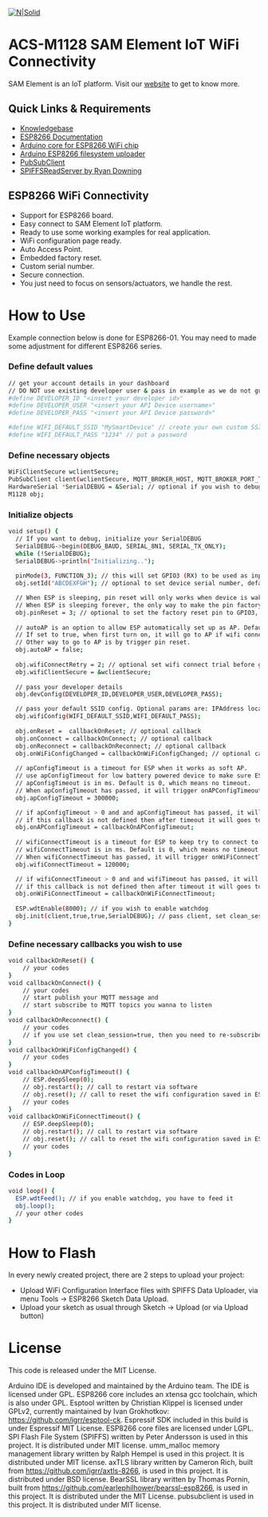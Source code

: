 [![N|Solid](https://www.samelement.com/img/logo/logo-final-100x100.png)](https://www.samelement.com/img/logo/logo-final-100x100.png)
# ACS-M1128 SAM Element IoT WiFi Connectivity

SAM Element is an IoT platform. Visit our [website](https://www.samelement.com) to get to know more.

## Quick Links & Requirements
  - [Knowledgebase](https://ask.samelement.com)
  - [ESP8266 Documentation](https://arduino-esp8266.readthedocs.io/en/latest/index.html)
  - [Arduino core for ESP8266 WiFi chip](https://github.com/esp8266/Arduino)
  - [Arduino ESP8266 filesystem uploader](https://github.com/esp8266/arduino-esp8266fs-plugin)
  - [PubSubClient](https://github.com/Imroy/pubsubclient)
  - [SPIFFSReadServer by Ryan Downing](https://github.com/r-downing/SPIFFSReadServer)

## ESP8266 WiFi Connectivity
  - Support for ESP8266 board.
  - Easy connect to SAM Element IoT platform.
  - Ready to use some working examples for real application.
  - WiFi configuration page ready.
  - Auto Access Point.
  - Embedded factory reset.
  - Custom serial number.
  - Secure connection.
  - You just need to focus on sensors/actuators, we handle the rest.

# How to Use

Example connection below is done for ESP8266-01. You may need to made some adjustment for different ESP8266 series.
### Define default values
```sh
// get your account details in your dashboard
// DO NOT use existing developer user & pass in example as we do not guarantee it will work and for how long.
#define DEVELOPER_ID "<insert your developer id>" 
#define DEVELOPER_USER "<insert your API Device username>"
#define DEVELOPER_PASS "<insert your API Device password>"

#define WIFI_DEFAULT_SSID "MySmartDevice" // create your own custom SSID
#define WIFI_DEFAULT_PASS "1234" // put a password
```

### Define necessary objects
```sh
WiFiClientSecure wclientSecure;
PubSubClient client(wclientSecure, MQTT_BROKER_HOST, MQTT_BROKER_PORT_TLS);
HardwareSerial *SerialDEBUG = &Serial; // optional if you wish to debug
M1128 obj;
```

### Initialize objects
```sh
void setup() {
  // If you want to debug, initialize your SerialDEBUG
  SerialDEBUG->begin(DEBUG_BAUD, SERIAL_8N1, SERIAL_TX_ONLY);
  while (!SerialDEBUG);
  SerialDEBUG->println("Initializing..");
  
  pinMode(3, FUNCTION_3); // this will set GPIO3 (RX) to be used as input
  obj.setId("ABCDEXFGH"); // optional to set device serial number, default is retrieved from ESP.getChipId()

  // When ESP is sleeping, pin reset will only works when device is waking up.
  // When ESP is sleeping forever, the only way to make the pin factory reset to work is by trigger it while you turn it on. 
  obj.pinReset = 3; // optional to set the factory reset pin to GPIO3, default is GPIO3
  
  // autoAP is an option to allow ESP automatically set up as AP. Default value is false
  // If set to true, when first turn on, it will go to AP if wifi connect failed.
  // Other way to go to AP is by trigger pin reset.
  obj.autoAP = false;
  
  obj.wifiConnectRetry = 2; // optional set wifi connect trial before going to AP mode, default is 1  
  obj.wifiClientSecure = &wclientSecure;  
  
  // pass your developer details
  obj.devConfig(DEVELOPER_ID,DEVELOPER_USER,DEVELOPER_PASS);

  // pass your default SSID config. Optional params are: IPAddress localip, IPAddress gateway, IPAddress subnet
  obj.wifiConfig(WIFI_DEFAULT_SSID,WIFI_DEFAULT_PASS); 
  
  obj.onReset =  callbackOnReset; // optional callback
  obj.onConnect = callbackOnConnect; // optional callback
  obj.onReconnect = callbackOnReconnect; // optional callback
  obj.onWiFiConfigChanged = callbackOnWiFiConfigChanged; // optional callback
  
  // apConfigTimeout is a timeout for ESP when it works as soft AP.
  // use apConfigTimeout for low battery powered device to make sure ESP not work as AP too long. 
  // apConfigTimeout is in ms. Default is 0, which means no timeout.
  // When apConfigTimeout has passed, it will trigger onAPConfigTimeout.
  obj.apConfigTimeout = 300000;

  // if apConfigTimeout > 0 and and apConfigTimeout has passed, it will trigger a callback you can define here.
  // if this callback is not defined then after timeout it will goes to deep sleep.
  obj.onAPConfigTimeout = callbackOnAPConfigTimeout; 
  
  // wifiConnectTimeout is a timeout for ESP to keep try to connect to a WiFi AP.
  // wifiConnectTimeout is in ms. Default is 0, which means no timeout.
  // When wifiConnectTimeout has passed, it will trigger onWiFiConnectTimeout.
  obj.wifiConnectTimeout = 120000;

  // if wifiConnectTimeout > 0 and and wifiTimeout has passed, it will trigger a callback you can define here.
  // if this callback is not defined then after timeout it will goes to deep sleep.
  obj.onWiFiConnectTimeout = callbackOnWiFiConnectTimeout; 
  
  ESP.wdtEnable(8000); // if you wish to enable watchdog
  obj.init(client,true,true,SerialDEBUG); // pass client, set clean_session=true, set lwt=true, use debug (optional).
}
```

### Define necessary callbacks you wish to use
```sh
void callbackOnReset() {
    // your codes
}
void callbackOnConnect() {
    // your codes
    // start publish your MQTT message and
    // start subscribe to MQTT topics you wanna to listen
}
void callbackOnReconnect() {
    // your codes
    // if you use set clean_session=true, then you need to re-subscribe here
}
void callbackOnWiFiConfigChanged() {
    // your codes
}
void callbackOnAPConfigTimeout() {
    // ESP.deepSleep(0);
    // obj.restart(); // call to restart via software
    // obj.reset(); // call to reset the wifi configuration saved in ESP, this will trigger onReset()
    // your codes
}
void callbackOnWiFiConnectTimeout() {
    // ESP.deepSleep(0);
    // obj.restart(); // call to restart via software
    // obj.reset(); // call to reset the wifi configuration saved in ESP, this will trigger onReset()
    // your codes
}
```

### Codes in Loop
```sh
void loop() {
  ESP.wdtFeed(); // if you enable watchdog, you have to feed it
  obj.loop();
  // your other codes
}
```

# How to Flash

In every newly created project, there are 2 steps to upload your project:
* Upload WiFi Configuration Interface files with SPIFFS Data Uploader, via menu Tools -> ESP8266 Sketch Data Upload.
* Upload your sketch as usual through Sketch -> Upload (or via Upload button)


# License

This code is released under the MIT License.

Arduino IDE is developed and maintained by the Arduino team. The IDE is licensed under GPL.
ESP8266 core includes an xtensa gcc toolchain, which is also under GPL.
Esptool written by Christian Klippel is licensed under GPLv2, currently maintained by Ivan Grokhotkov: https://github.com/igrr/esptool-ck.
Espressif SDK included in this build is under Espressif MIT License.
ESP8266 core files are licensed under LGPL.
SPI Flash File System (SPIFFS) written by Peter Andersson is used in this project. It is distributed under MIT license.
umm_malloc memory management library written by Ralph Hempel is used in this project. It is distributed under MIT license.
axTLS library written by Cameron Rich, built from https://github.com/igrr/axtls-8266, is used in this project. It is distributed under BSD license.
BearSSL library written by Thomas Pornin, built from https://github.com/earlephilhower/bearssl-esp8266, is used in this project. It is distributed under the MIT License.
pubsubclient is used in this project. It is distributed under MIT license.
